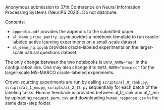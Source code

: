 Anonymous submission to 37th Conference on Neural Information Processing Systems (NeurIPS 2023). Do not distribute.

Contents:

* `appendix.pdf` provides the appendix to the submitted paper.
* `al_demo_prime_pantry.ipynb` povides a notebook template to run oracle-labeled active learning experiments on a small-scale dataset.
* `al_demo_nq.ipynb` provides oracle-labeled experiments on the larger-scale natural questions dataset.

The only change between the two notebooks is `DATA_NAME="nq"` in the configuration line. One may also change it to `DATA_NAME="msmarco"` for the larger-scale MS-MARCO oracle-labeled experiments.

Crowd-sourcing experiments are run by calling `scripts/al_0_rank.py`, `scripts/al_1_em.py`, `scripts/al_2_ft.py` sequentially for each batch of the labeling tasks.
Human feedback is provided between al_0_rank and al_1_em by uploading `request_perm.csv` and downloading `human_response.csv` in the same data-step folder.
